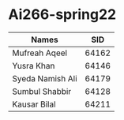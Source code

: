 # Ai266-spring22
|  Names   |   SID    |
|----------|----------|
|Mufreah Aqeel|    64162| 
|Yusra Khan|       64146|
|Syeda Namish Ali| 64179|
|Sumbul Shabbir|   64128|   
|Kausar Bilal|     64211|

